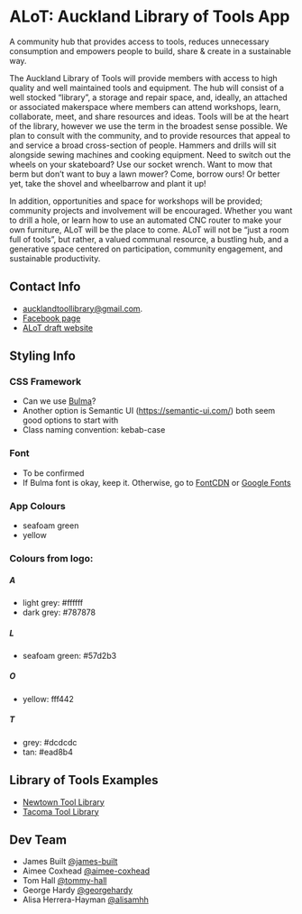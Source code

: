 # ALoT: Auckland Library of Tools App
A community hub that provides access to tools, reduces unnecessary consumption and empowers people to build, share & create in a sustainable way.

The Auckland Library of Tools will provide members with access to high quality and well
maintained tools and equipment. The hub will consist of a well stocked “library”, a storage
and repair space, and, ideally, an attached or associated makerspace where members can
attend workshops, learn, collaborate, meet, and share resources and ideas.
Tools will be at the heart of the library, however we use the term in the broadest sense
possible. We plan to consult with the community, and to provide resources that appeal to
and service a broad cross-section of people. Hammers and drills will sit alongside sewing
machines and cooking equipment. Need to switch out the wheels on your skateboard? Use
our socket wrench. Want to mow that berm but don’t want to buy a lawn mower? Come,
borrow ours! Or better yet, take the shovel and wheelbarrow and plant it up!

In addition, opportunities and space for workshops will be provided; community projects and
involvement will be encouraged. Whether you want to drill a hole, or learn how to use an
automated CNC router to make your own furniture, ALoT will be the place to come. ALoT will
not be “just a room full of tools”, but rather, a valued communal resource, a bustling hub, and
a generative space centered on participation, community engagement, and sustainable productivity.

## Contact Info

- aucklandtoollibrary@gmail.com.
- [Facebook page](https://www.facebook.com/AucklandLibraryofTools/)
- [ALoT draft website](https://aucklandlibraryoftools.wordpress.com/)

## Styling Info

### CSS Framework
- Can we use [Bulma](https://bulma.io)?
- Another option is Semantic UI (https://semantic-ui.com/) both seem good options to start with
- Class naming convention: kebab-case

### Font
- To be confirmed
- If Bulma font is okay, keep it. Otherwise, go to [FontCDN](https://fontcdn.org/) or [Google Fonts](https://fonts.google.com/)

### App Colours
- seafoam green
- yellow

### Colours from logo:

##### A
- light grey: #ffffff
- dark grey: #787878

##### L
- seafoam green: #57d2b3

##### O
- yellow: fff442

##### T
- grey: #dcdcdc
- tan: #ead8b4

## Library of Tools Examples
- [Newtown Tool Library](https://newtown-tool-library.myturn.com/library/)
- [Tacoma Tool Library](https://rebecca-solverson.squarespace.com/)

## Dev Team
- James Built [@james-built](https://github.com/james-built)
- Aimee Coxhead [@aimee-coxhead](https://github.com/aimee-coxhead)
- Tom Hall [@tommy-hall](https://github.com/tommy-hall)
- George Hardy [@georgehardy](https://github.com/georgehardy)  
- Alisa Herrera-Hayman [@alisamhh](https://github.com/alisamhh)  
